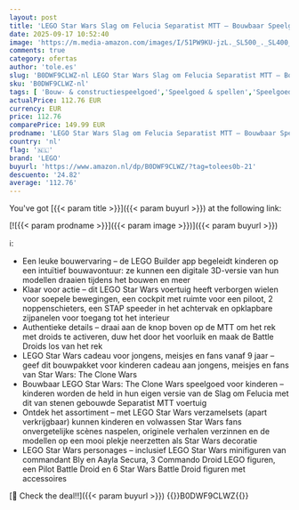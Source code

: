 ```yaml
---
layout: post
title: 'LEGO Star Wars Slag om Felucia Separatist MTT – Bouwbaar Speelgoed voor Kinderen met Speeder  2 Minifiguren en 10 Droid Figuren – Cadeau voor Jongens vanaf 9 Jaar en Fans van The Clone Wars – 75435'
date: 2025-09-17 10:52:40
image: 'https://m.media-amazon.com/images/I/51PW9KU-jzL._SL500_._SL400_.jpg'
comments: true
category: ofertas
author: 'tole.es'
slug: 'B0DWF9CLWZ-nl LEGO Star Wars Slag om Felucia Separatist MTT – Bouwbaar...'
sku: 'B0DWF9CLWZ-nl'
tags: [ 'Bouw- & constructiespeelgoed','Speelgoed & spellen','Speelgoedbouwsets','lego','🇳🇱', ]
actualPrice: 112.76 EUR
currency: EUR
price: 112.76
comparePrice: 149.99 EUR
prodname: 'LEGO Star Wars Slag om Felucia Separatist MTT – Bouwbaar Speelgoed voor Kinderen met Speeder  2 Minifiguren en 10 Droid Figuren – Cadeau voor Jongens vanaf 9 Jaar en Fans van The Clone Wars – 75435'
country: 'nl'
flag: '🇳🇱'
brand: 'LEGO'
buyurl: 'https://www.amazon.nl/dp/B0DWF9CLWZ/?tag=tolees0b-21'
descuento: '24.82'
average: '112.76'
---
```


You've got [{{< param title >}}]({{< param buyurl >}}) at the following link:

[![{{< param prodname >}}]({{< param image >}})]({{< param buyurl >}})

ℹ️:

- Een leuke bouwervaring – de LEGO Builder app begeleidt kinderen op een intuïtief bouwavontuur: ze kunnen een digitale 3D-versie van hun modellen draaien tijdens het bouwen en meer
- Klaar voor actie – dit LEGO Star Wars voertuig heeft verborgen wielen voor soepele bewegingen, een cockpit met ruimte voor een piloot, 2 noppenschieters, een STAP speeder in het achtervak en opklapbare zijpanelen voor toegang tot het interieur
- Authentieke details – draai aan de knop boven op de MTT om het rek met droids te activeren, duw het door het voorluik en maak de Battle Droids los van het rek
- LEGO Star Wars cadeau voor jongens, meisjes en fans vanaf 9 jaar – geef dit bouwpakket voor kinderen cadeau aan jongens, meisjes en fans van Star Wars: The Clone Wars
- Bouwbaar LEGO Star Wars: The Clone Wars speelgoed voor kinderen – kinderen worden de held in hun eigen versie van de Slag om Felucia met dit van stenen gebouwde Separatist MTT voertuig
- Ontdek het assortiment – met LEGO Star Wars verzamelsets (apart verkrijgbaar) kunnen kinderen en volwassen Star Wars fans onvergetelijke scènes naspelen, originele verhalen verzinnen en de modellen op een mooi plekje neerzetten als Star Wars decoratie
- LEGO Star Wars personages – inclusief LEGO Star Wars minifiguren van commandant Bly en Aayla Secura, 3 Commando Droid LEGO figuren, een Pilot Battle Droid en 6 Star Wars Battle Droid figuren met accessoires

[🛒 Check the deal!!]({{< param buyurl >}})
{{<world>}}B0DWF9CLWZ{{</world>}}
